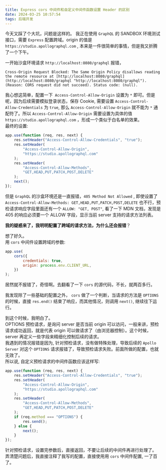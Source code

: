 ```yaml
---
title: Express cors 中间件和自定义中间件函数设置 Header 的区别
date: 2024-03-25 10:57:54
tags: 后端开发
---
```


今天又踩了个大坑，问题是这样的。
我正在使用 `GraphQL` 的 SANDBOX 环境测试接口，需要 `Express` 配置跨域。origin 的值是 `https://studio.apollographql.com` , 本来是一件很简单的事情，但是我又折腾了一个下午。

一开始沙盒环境请求 `http://localhost:8080/graphql` 报错，
```
Cross-Origin Request Blocked: The Same Origin Policy disallows reading the remote resource at [http://localhost:8080/graphql](http://localhost:8080/graphql "http://localhost:8080/graphql"). (Reason: CORS request did not succeed). Status code: (null).
```
我心想这简单，配置一下` Access-Control-Allow-Origin` 设置为 `*` 即可。但是呢，因为后续需要模拟登录状态，保存 Cookie, 需要设置 `Access-Control-Allow-Credentials` 为 `true`, 那么 `Access-Control-Allow-Origin` 就不能为 `*` 通配符了。所以 `Access-Control-Allow-Origin` 需要设置为具体的值 `https://studio.apollographql.com` ，形成一个类似于白名单的效果。<br>
最终的设置:
```js
app.use(function (req, res, next) {
    res.setHeader("Access-Control-Allow-Credentials", "true");
    res.setHeader(
        "Access-Control-Allow-Origin",
        "https://studio.apollographql.com"
    );
    res.setHeader(
        "Access-Control-Allow-Methods",
        "GET,HEAD,PUT,PATCH,POST,DELETE"
    );
    next();
});
```
但是 `GraphQL` 的沙盒环境还是一直报错，`405 Method Not Allowed` , 即使设置了 `Access-Control-Allow-Methods: GET,HEAD,PUT,PATCH,POST,DELETE` 也不行，预检请求响应字段里面还有一个 `ALLOW: "GET, POST"`, 看了一下 MDN 文档，发现是 405 的响应必须要一个 ALLOW 字段，显示当前 server 支持的请求方法列表。

**我的疑惑来了，我明明配置了跨域的请求方法，为什么还会报错**？

想了好久。<br>
用 `cors` 中间件设置跨域的参数:
```js
app.use(
    cors({
        credentials: true,
        origin: process.env.CLIENT_URL,
    })
);
```
居然就不报错了，奇怪啊。去翻看了一下 `cors` 的源代码，不长，就两百多行。

我发现除了一些基础的配置之外， `cors` 做了一个判断，当请求的方法是 `OPTIONS` 的时候，直接 `res.end()` 结束了响应，而其他情况，则调用 `next()`, 继续往下运行。

到这个时候，我明白了。<br>
OPTIONS 预检请求，是询问 server 是否当前 origin 可以访问，一般来讲，预检请求成功返回，就是代表 origin 可以做请求了（由浏览器控制）。这个时候，server 再定义一些字段来精细化控制后续的请求。<br>
我遇到的情况报错是因为, 针对预检请求，没有做特殊处理，导致后续的 `Apollo Server` 对这个 `OPTIONS` 请求报错了，导致预检请求失败。前面所做的配置，也就无效了。<br>
所以说, 自定义预检请求的中间件函数应该这样写:
```js
app.use(function (req, res, next) {
    res.setHeader("Access-Control-Allow-Credentials", "true");
    res.setHeader(
        "Access-Control-Allow-Origin",
        "https://studio.apollographql.com"
    );
    res.setHeader(
        "Access-Control-Allow-Methods",
        "GET,HEAD,PUT,PATCH,POST,DELETE"
    );
    if (req.method === "OPTIONS") {
        res.send();
    } else {
        next();
    }
});
```
针对预检请求，设置完参数后，直接返回，不要让后续的中间件再进行处理了。<br>
弄清楚问题后，我直接注释了我写的配置，直接使用用 `cors` 中间件配置, 一了百了。